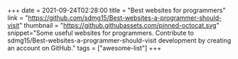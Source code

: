 +++
date = 2021-09-24T02:28:00
title = "Best websites for programmers"
link = "https://github.com/sdmg15/Best-websites-a-programmer-should-visit"
thumbnail = "https://github.githubassets.com/pinned-octocat.svg"
snippet="Some useful websites for programmers. Contribute to sdmg15/Best-websites-a-programmer-should-visit development by creating an account on GitHub."
tags = ["awesome-list"]
+++
